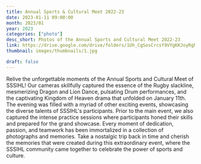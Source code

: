 ```yaml
---
title: Annual Sports & Cultural Meet 2022-23 
date: 2023-01-11 09:00:00
month: 2023/01
year: 2023
categories: ["photo"]
desc_short: Photos of the Annual Sports and Cultural Meet 2022-23
link: https://drive.google.com/drive/folders/1Uh_CgSosCrcsY9VYgKKJoyRgN3Klqqyr?usp=drive_link
thumbnail: images/thumbnails/1.jpg

draft: false
---
```


 Relive the unforgettable moments of the Annual Sports and Cultural Meet of SSSIHL! Our cameras skillfully captured the essence of the Rugby slackline, mesmerizing Dragon and Lion Dance, pulsating Drum performances, and the captivating Kingdom of Heaven drama that unfolded on January 11th. The evening was filled with a myriad of other exciting events, showcasing the diverse talents of SSSIHL's participants. Prior to the main event, we also captured the intense practice sessions where participants honed their skills and prepared for the grand showcase. Every moment of dedication, passion, and teamwork has been immortalized in a collection of photographs and memories. Take a nostalgic trip back in time and cherish the memories that were created during this extraordinary event, where the SSSIHL community came together to celebrate the power of sports and culture.
